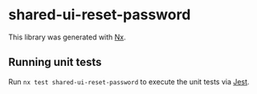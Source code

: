 # shared-ui-reset-password

This library was generated with [Nx](https://nx.dev).

## Running unit tests

Run `nx test shared-ui-reset-password` to execute the unit tests via [Jest](https://jestjs.io).

